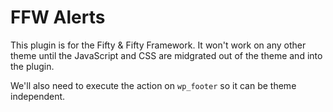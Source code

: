 FFW Alerts
==========

This plugin is for the Fifty & Fifty Framework. It won't work on any other theme until the JavaScript and CSS are midgrated out of the theme and into the plugin. 

We'll also need to execute the action on `wp_footer` so it can be theme independent.

